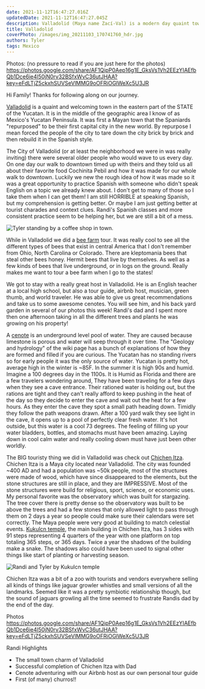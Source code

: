 ```yaml
---
date: 2021-11-12T16:47:27.016Z 
updatedDate: 2021-11-12T16:47:27.045Z
description: Valladolid (Maya name Zací-Val) is a modern day quaint town in the state of Yucatan Mexico, but use to a early spanish town, and before that a booming Maya town. We stayed here for a week on our trip through Mexico!
title: Valladolid
coverPhoto: /images/img_20211103_170741760_hdr.jpg
authors: Tyler
tags: Mexico
---
```

Photos: (no pressure to read if you are just here for the photos) [](https://photos.google.com/share/AF1QipP0Aep16g1E_GksVs1Vh2EEzYIAEfbQb1Dce6ie4l50jN0rv32BSfxWvC36utJHAA?key=eFdLTjZ5ckxhSUVSeVlMMG9oOFRiOGlWeXc5U3JR)<https://photos.google.com/share/AF1QipP0Aep16g1E_GksVs1Vh2EEzYIAEfbQb1Dce6ie4l50jN0rv32BSfxWvC36utJHAA?key=eFdLTjZ5ckxhSUVSeVlMMG9oOFRiOGlWeXc5U3JR>

Hi Family! Thanks for following along on our journey.

[Valladolid]([https://en.wikipedia.org/wiki/Valladolid,_Yucatn](https://en.wikipedia.org/wiki/Valladolid,_Yucat%C3%A1n)) is a quaint and welcoming town in the eastern part of the STATE of the Yucatan. It is in the middle of the geographic area I know of as Mexico's Yucatan Peninsula. It was first a Mayan town that the Spaniards "repurposed" to be their first capital city in the new world. By repurpose I mean forced the people of the city to tare down the city brick by brick and then rebuild it in the Spanish style. [](https://en.wikipedia.org/wiki/Valladolid,_Yucat%C3%A1n)[](https://en.wikipedia.org/wiki/Valladolid,_Yucat%C3%A1n)

The City of Valladolid (or at least the neighborhood we were in was really inviting) there were several older people who would wave to us every day. On one day our walk to downtown timed up with theirs and they told us all about their favorite food Cochinita Pebil and how it was made for our whole walk to downtown. Luckily we new the rough idea of how it was made so it was a great opportunity to practice Spanish with someone who didn't speak English on a topic we already knew about. I don't get to many of those so I take them when I can get them! I am still HORRIBLE at speaking Spanish, but my comprehension is getting better. Or maybe I am just getting better at tourist charades and context clues. Randi's Spanish classes and more consistent practice seem to be helping her, but we are still a bit of a mess.

![Tyler standing by a coffee shop in town.](/images/img_20211106_145331.jpg "Valladolid had several bright colored buildings and all kinds of yummy treats.")

While in Valladolid we did a [bee farm](https://www.tripadvisor.com/Attraction_Review-g499453-d10253919-Reviews-Xkopek_Parque_Apicola-Valladolid_Yucatan_Peninsula.html) tour. It was really cool to see all the different types of bees that exist in central America that I don't remember from Ohio, North Carolina or Colorado. There are kleptomania bees that steal other bees honey. Hermit bees that live by themselves. As well as a few kinds of bees that live underground, or in logs on the ground. Really makes me want to tour a bee farm when I go to the states!

We got to stay with a really great host in Valladolid. He is an English teacher at a local high school, but also a tour guide, airbnb host, musician, green thumb, and world traveler. He was able to give us great recommendations and take us to some awesome cenotes. You will see him, and his back yard garden in several of our photos this week! Randi's dad and I spent more then one afternoon taking in all the different trees and plants he was growing on his property!

A [](https://en.wikipedia.org/wiki/Cenote)[](https://en.wikipedia.org/wiki/Cenote)[cenote](https://en.wikipedia.org/wiki/Cenote) is an underground level pool of water. They are caused because limestone is porous and water will seep through it over time. The "Geology and hydrology" of the wiki page has a bunch of explanations of how they are formed and filled if you are curious. The Yucatan has no standing rivers so for early people it was the only source of water. Yucatan is pretty hot, average high in the winter is ~85F. In the summer it is high 90s and humid. Imagine a 100 degrees day in the 1100s. It is Humid as Florida and there are a few travelers wondering around, They have been traveling for a few days when they see a cave entrance. Their rationed water is holding out, but the rations are tight and they can't really afford to keep pushing in the heat of the day so they decide to enter the cave and wait out the heat for a few hours. As they enter the cave they spot a small path heading down. Timidly they follow the path weapons drawn. After a 100 yard walk they see light in the cave, it opens up to a pool of perfectly clear fresh water. It's hot outside, but this water is a cool 73 degrees. The feeling of filling up your water bladders, bottles, and stomachs must have been amazing. Laying down in cool calm water and really cooling down must have just been other worldly.

The BIG touristy thing we did in Valladolid was check out [](https://en.wikipedia.org/wiki/Chichen_Itza)[](https://en.wikipedia.org/wiki/Chichen_Itza)[Chichen Itza](https://en.wikipedia.org/wiki/Chichen_Itza). Chichen Itza is a Maya city located near Valladolid. The city was founded \~400 AD and had a population was \~50k people, most of the structures were made of wood, which have since disappeared to the elements, but the stone structures are still in place, and they are IMPRESSIVE. Most of the stone structures were build for religious, sport, science, or economic uses. My personal favorite was the observatory which was built for stargazing. The tree cover there is pretty dense so the observatory was built to be above the trees and had a few stones that only allowed light to pass through them on 2 days a year so people could make sure their calendars were set correctly. The Maya people were very good at building to match celestial events. [Kukulcn temple]([https://en.wikipedia.org/wiki/El_Castillo,_Chichen_Itza](https://en.wikipedia.org/wiki/El_Castillo,_Chichen_Itza)), the main building in Chichen Itza, has 3 sides with 91 steps representing 4 quarters of the year with one platform on top totaling 365 steps, or 365 days. Twice a year the shadows of the building make a snake. The shadows also could have been used to signal other things like start of planting or harvesting season.

![Randi and Tyler by Kukulcn temple](/images/img_20211104_082643.jpg "Randi and Tyler by Kukulcn temple")

Chichen Itza was a bit of a zoo with tourists and vendors everywhere selling all kinds of things like jaguar growler whistles and small versions of all the landmarks. Seemed like it was a pretty symbiotic relationship though, but the sound of jaguars growling all the time seemed to frustrate Randis dad by the end of the day.

Photos [](https://photos.google.com/share/AF1QipP0Aep16g1E_GksVs1Vh2EEzYIAEfbQb1Dce6ie4l50jN0rv32BSfxWvC36utJHAA?key=eFdLTjZ5ckxhSUVSeVlMMG9oOFRiOGlWeXc5U3JR)<https://photos.google.com/share/AF1QipP0Aep16g1E_GksVs1Vh2EEzYIAEfbQb1Dce6ie4l50jN0rv32BSfxWvC36utJHAA?key=eFdLTjZ5ckxhSUVSeVlMMG9oOFRiOGlWeXc5U3JR>



Randi Highlights

* The small town charm of Valladolid 
* Successful completion of Chichen Itza with Dad 
* Cenote adventuring with our Airbnb host as our own personal tour guide 
* First (of many) churros!!